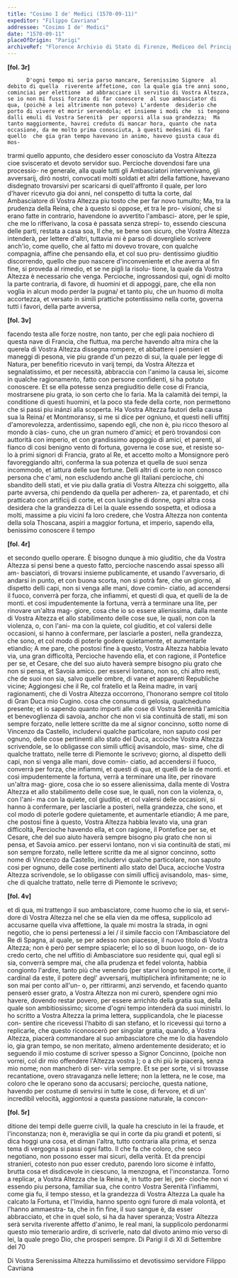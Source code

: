 ```yaml
---
title: "Cosimo I de' Medici (1570-09-11)"
expeditor: "Filippo Cavriana"
addressee: "Cosimo I de' Medici"
date: "1570-09-11"
placeOfOrigin: "Parigi"
archiveRef: "Florence Archivio di Stato di Firenze, Mediceo del Principato, 554, fols. -"
---
```



**[fol. 3r]**


          D'ogni tempo mi seria parso mancare, Serenissimo Signore  al debito di quella  riverente affetione, con la quale gia tre anni sono, cominciai per elettione  ad abbracciare il servitio di Vostra Altezza, se io non mi fussi forzato di far conoscere  al suo ambasciator di qua, (poichè a lei altrimente non potevo) L'ardente  desiderio che porto di vivere et morir servendola; et insieme i modi che  si tengono dalli emuli di Vostra Serenità  per opporsi alla sua grandezza;  Ma tanto maggiormente, havrei creduto di mancar hora, quanto che nata  occasione, da me molto prima conosciuta, à questi medesimi di far quello  che gia gran tempo havevano in animo, havevo giusta caua di mos-
trarmi quello appunto, che desidero esser conosciuto da Vostra Altezza  cioe <span class="unclear">sviscerato</span> et devoto servidor suo. Percioche dovendosi fare una processio-
ne generale, alla quale tutti gli Ambasciatori intervenivano, gli  avversarij, dirò nostri, convocati molti soldati et altri della fattione,  havevano disdegnato trovarsivi per scaricarsi di quell'affronto il  quale, per loro d'haver ricevuto gia doi anni, nel conspetto di tutta  la corte, dal Ambasciatore  di Vostra Altezza  piu tosto che per far novo tumulto;  Ma, tra la prudenza della Reina, che à questo si oppose, et tra le pro-
visioni, che si erano fatte in contrario, havendone io avvertito l'ambasci-
atore, per le spie, che me lo rifferivano, la cosa è passata senza strepi-
to, essendo ciescuna delle parti, restata a casa soa, Il che, se bene  son sicuro, che Vostra Altezza  intenderà, per lettere d'altri, tuttavia mi è parso  di doverglielo scrivere anch'io, come quello, che al fatto mi dovevo  trovare, con qualche compagnia, affine che pensando ella, et col suo pru-
dentissimo giuditio discorrendo, quello che puo nascere d'inconveniente  et che averra al fin fine, si proveda al rimedio, et se ne pigli la risolu-
tione, la quale da Vostra Altezza  è necessario che venga. Percioche, ingrossandosi  qui, ogni di molto la parte contraria, di favore, di huomini et di appoggi,  pare, che ella non voglia in alcun modo perder la pugna/ et tanto  piu, che un huomo di molta accortezza, et versato in simili prattiche  potentissimo nella corte, governa tutti i favori, della parte avversa,
        


**[fol. 3v]**

 facendo testa alle forze nostre, non tanto, per che egli paia nochiero  di questa nave di Francia, che fluttua, ma perche havendo altra <span class="unclear">mira</span> che la querela di Vostra Altezza  dissegna rompere, et abbattere i pensieri et  maneggi di pesona, vie piu grande d'un pezzo di sui, la quale  per legge di Natura, per benefitio ricevuto in varij tempi, da Vostra Altezza  et segnalatissimo, et per necessità, abbraccia con  l'animo la causa  lei, sicome in qualche ragionamento, fatto con persone confidenti,  si ha potuto conoscere. Et se ella potesse senza pregiuditio delle  cose di Francia, mostrarsene piu grata, io son certo che lo faria. Ma  la calamità dei tempi, la conditione di questi huomini, et la poco sta fede della corte,  non permettono che si passi piu inánzi alla scoperta.  Ha Vostra Altezza  fautori della causa sua la Reina/ et Montmoransy, <span class="unclear">si</span> me si dice per ogniuno, et questi nelli uffitij d'amorevolezza,  ardentissimo, sapendo egli, che non è, piu ricco thesoro al mondo à cias-
cuno, che un gran numero d'amici; et però trovandosi con  auttorità  con imperio, et con  grandissimo appoggio di amici, et parenti, al <span class="unclear">fianco</span> di cosi benigno vento di fortuna, governa le cose sue, et resiste so-
lo à primi signori  di Francia, grato al Re, et accetto molto a Monsignore  però favoreggiando altri, conferma la sua potenza et quella de suoi  senza incommodo, et <span class="unclear">iattura</span> delle sue fortune. Delli altri di corte  io non conosco persona che c'ami, non escludendo anche gli Italiani  percioche, chi sbandito delli stati, et vie piu dalla gratia di Vostra Altezza  chi soiggetto, alla parte avversa, chi pendendo da quella per adheren-
za, et parentado, et chi pratticato con artificij di corte, et con  lusinghe di donne, ogni altra cosa desidera che la grandezza di Lei  la quale essendo sospetta, et odiosa a molti, massime a piu vicini  fa loro credere, che Vostra Altezza  non contenta della sola Thoscana, aspiri  a maggior fortuna, et imperio, sapendo ella, benissimo conoscere il tempo
        


**[fol. 4r]**

 et secondo quello operare. È bisogno dunque à mio giuditio, che da Vostra Altezza  si pensi bene a questo fatto, percioche nascendo assai spesso alli am-
basciatori, di trovarsi insieme publicamente, et usando l'avversario,  di andarsi in punto, et con buona scorta, non  si potrà fare, che un  giorno, al dispetto delli capi, non si venga alle mani, dove comin-
ciatio, ad accendersi il fuoco, converrà per forza, che infiammi, et  questi di qua, et quelli de la de monti. et cosi impudentemente  la fortuna, verrà a terminare una lite, per rinovare un'altra mag-
giore, cosa che io so essere alienissima, dalla mente di Vostra Altezza  et allo  stabilimento delle cose sue, le quali, non con  la violenza, o, con l'ani-
ma con  la quiete, col giuditio, et col valersi delle occasioni, si  hanno à confermare, per lasciarle a posteri, nella grandezza,  che sono, et col modo di poterle godere quietamente, et aumentarle  etiandio; A me pare, che postosi fine à questo, Vostra Altezza  habbia levato  via, una gran difficoltà, Percioche havendo ella, et con  ragione, il  Pontefice per se, et Cesare, che del suo aiuto haverà sempre bisogno  piu grato che non si pensa, et Savoia amico. per esservi lontano,  non so, chi altro resti, che de suoi non sia, salvo quelle ombre,  di vane et apparenti Republiche vicine; Aggiongesi che il Re,  col fratello  et la Reina madre, in varij ragionamenti, che di Vostra Altezza  occorrono, l'honorano sempre col titolo di Gran Duca mio Cugino.  cosa che consuma di gelosia, qualcheduno presente; et io sapendo  quanto importi alle cose di Vostra Serenità l'amicitia et benevoglienza di  savoia, anchor che non  vi sia continuità de stati, mi son sempre  forzato, nelle lettere scritte da me al signor concinno, sotto nome di  Vincenzo da Castello, includervi qualche particolare, non saputo cosi  per ognuno, delle cose pertinenti allo stato del Duca, accioche  Vostra Altezza  scrivendole, se lo obligasse con simili ufficij avisandolo, mas-
sime, che di qualche trattato, nelle terre di Piemonte le scrivevo;  giorno, al dispetto delli capi, non si venga alle mani, dove comin-
ciatio, ad accendersi il fuoco, converrà per forza, che infiammi, et  questi di qua, et quelli de la de monti. et cosi impudentemente  la fortuna, verrà a terminare una lite, per rinovare un'altra mag-
giore, cosa che io so essere alienissima, dalla mente di Vostra Altezza  et allo  stabilimento delle cose sue, le quali, non con  la violenza, o, con l'ani-
ma con  la quiete, col giuditio, et col valersi delle occasioni, si  hanno à confermare, per lasciarle a posteri, nella grandezza,  che sono, et col modo di poterle godere quietamente, et aumentarle  etiandio; A me pare, che postosi fine à questo, Vostra Altezza  habbia levato  via, una gran difficoltà, Percioche havendo ella, et con  ragione, il  Pontefice per se, et Cesare, che del suo aiuto haverà sempre bisogno  piu grato che non si pensa, et Savoia amico. per esservi lontano, non  vi sia continuità de stati, mi son sempre  forzato, nelle lettere scritte da me al signor concinno, sotto nome di  Vincenzo da Castello, includervi qualche particolare, non saputo cosi  per ognuno, delle cose pertinenti allo stato del Duca, accioche  Vostra Altezza  scrivendole, se lo obligasse con simili ufficij avisandolo, mas-
sime, che di qualche trattato, nelle terre di Piemonte le scrivevo;
        


**[fol. 4v]**

 et di qua, mi trattengo il suo ambasciatore, come huomo che io sia, et servi-
dore di Vostra Altezza  nel che se ella vien da me offesa, supplicolo  ad accusarne quella  viva affettione, la quale mi mostra la strada, in ogni negotio, che  io pensi pertenessi a lei / il simile faccio con l'Ambasciatore  del Re  di Spagna, al quale, se per adesso non piacesse, il nuovo titolo di  Vostra Altezza; non è però per sempre spiacerle; el lo so di buon luogo, on-
de io credo certo, che nel uffitio di Ambasciatore suo residente  qui, qual egli si sia, converrà sempre mai, che alla prudenza  et fedel volonta, habbia congionto l'ardire, tanto più che <span class="unclear">venendo</span> (per starvi longo tempo) in corte, il cardinal da este, il potere degl'  avversarij, multiplicherà infinitamente; ne io son mai per conto all'un-
o, per rittirarmi, anzi servendo, et facendo quanto penserò esser  grato, a Vostra Altezza  non mi curerò, spendere ogni mio havere, dovendo  restar povero, per essere arrichito della gratia sua, della quale  son ambitiosissimo; sicome d'ogni tempo intenderà da suoi ministri.  Io ho scritto a Vostra Altezza  la prima lettera, supplicandola, che le piacesse con-
sentire che ricevessi l'habito di san stefano, et lo ricevessi qui  torno a replicarle, che questo riconoscerò per singolar gratia,  quando, a Vostra Altezza, piacerà commandare  al suo ambasciatore  che me lo dia  havendolo io, gia gran tempo, se non  meritato, almeno ardentemente  desiderato; et io seguendo il mio costume di scriver spesso a Signor  Concinno, (poiche non vorrei, col dir mio offendere l'Altezza  vostra ); o a chi più le piacerà, senza mio nome; non  mancherò di ser-
virla sempre. Et se per sorte, vi si trovasse recantatione, overo  stravaganza nelle lettere; non la lettera, ne le cose, ma coloro che le  operano sono da accusarsi; percioche, questa natione, havendo  per costume di senvirsi in tutte le cose, di fervore, et di un'  incredibil velocità, aggiontosi a questa passione naturale, la concon-


**[fol. 5r]**

ditione dei tempi delle guerre civili, la quale ha cresciuto in lei  la fraude, et l'inconstanza; non è, meraviglia se qui in corte  da piu grandi et potenti, si dica hoggi una cosa, et diman  l'altra, tutto contraria alla prima, et senza tema di vergogna  si passi ogni fatto. Il che fa che coloro, che seco negotiano, non  possono esser mai sicuri, della verità. Et da prencipi stranieri,  cotesto non  puo esser creduto, parendo loro sicome è infatto, brutta cosa  et disdicevole in ciescuno, la menzogna, et l'inconstanza.  Torno a replicar, a Vostra Altezza  che la Reina è, in tutto per lei, per-
cioche non vi essendo piu persona, familiar sua, che contro Vostra  Serenità  l'infiammi, come gia fu, il tempo stesso, et la grandezza  di Vostra Altezza  La quale ha calcato la Fortuna, et l'Invidia,  hanno spento ogni furore di mala volontà, et l'hanno  ammaestra-
ta, che in fin fine, il suo sangue è, da esser abbracciato, et  che in quel solo, si ha da haver speranza; Vostra Altezza  serà servita riverente affetto d'animo, le real mani, la supplicolo  perdonarmi questo mio temerario ardire, di scriverle, nato dal divoto  animo mio verso di lei, la quale prego Dio, che prosperi sempre.  Di Parigi il di XI di Settembre del 70

 Di Vostra Serenissima Altezza  humilissimo et devotissimo servidore  Filippo Cavriana

